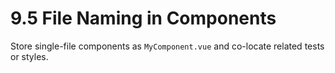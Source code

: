 # 9.5 File Naming in Components
Store single-file components as `MyComponent.vue` and co-locate related tests or styles.

